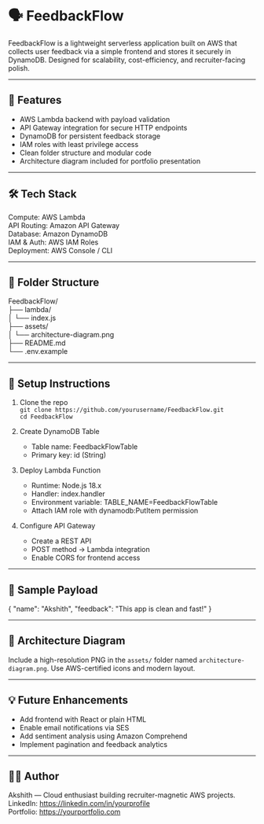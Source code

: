 # 🗣️ FeedbackFlow

FeedbackFlow is a lightweight serverless application built on AWS that collects user feedback via a simple frontend and stores it securely in DynamoDB. Designed for scalability, cost-efficiency, and recruiter-facing polish.

---

## 🚀 Features

- AWS Lambda backend with payload validation  
- API Gateway integration for secure HTTP endpoints  
- DynamoDB for persistent feedback storage  
- IAM roles with least privilege access  
- Clean folder structure and modular code  
- Architecture diagram included for portfolio presentation  

---

## 🛠️ Tech Stack

Compute: AWS Lambda  
API Routing: Amazon API Gateway  
Database: Amazon DynamoDB  
IAM & Auth: AWS IAM Roles  
Deployment: AWS Console / CLI  

---

## 📁 Folder Structure

FeedbackFlow/  
├── lambda/  
│   └── index.js  
├── assets/  
│   └── architecture-diagram.png  
├── README.md  
└── .env.example  

---

## 📌 Setup Instructions

1. Clone the repo  
   `git clone https://github.com/yourusername/FeedbackFlow.git`  
   `cd FeedbackFlow`

2. Create DynamoDB Table  
   - Table name: FeedbackFlowTable  
   - Primary key: id (String)

3. Deploy Lambda Function  
   - Runtime: Node.js 18.x  
   - Handler: index.handler  
   - Environment variable: TABLE_NAME=FeedbackFlowTable  
   - Attach IAM role with dynamodb:PutItem permission

4. Configure API Gateway  
   - Create a REST API  
   - POST method → Lambda integration  
   - Enable CORS for frontend access  

---

## 🧪 Sample Payload

{
  "name": "Akshith",
  "feedback": "This app is clean and fast!"
}

---

## 📸 Architecture Diagram

Include a high-resolution PNG in the `assets/` folder named `architecture-diagram.png`. Use AWS-certified icons and modern layout.

---

## 💡 Future Enhancements

- Add frontend with React or plain HTML  
- Enable email notifications via SES  
- Add sentiment analysis using Amazon Comprehend  
- Implement pagination and feedback analytics  

---

## 🧑‍💻 Author

Akshith — Cloud enthusiast building recruiter-magnetic AWS projects.  
LinkedIn: https://linkedin.com/in/yourprofile  
Portfolio: https://yourportfolio.com  
